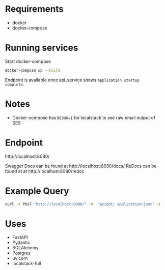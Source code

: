 # Requirements

* docker
* docker-compose

# Running services

Start docker-compose

```bash
docker-compose up --build
```

Endpoint is available once api_service shows `Application startup complete.` 

# Notes

* Docker-compose has `DEBUG=1` for localstack to see raw email output of SES

# Endpoint

http://localhost:8080/

Swagger Docs can be found at http://localhost:8080/docs/
ReDocs can be found at at http://localhost:8080/redoc

# Example Query

```bash
curl -X POST "http://localhost:8080/" -H  "accept: application/json" -H  "Content-Type: application/json" -d "{\"start_time\":\"2021-02-22T00:13:45.464Z\",\"end_time\":\"2021-02-22T01:13:45.464Z\",\"employee_email\":\"user@example.com\",\"employee_name\":\"string\",\"workplace\":\"string\"}"
```

# Uses

* FastAPI
* Pydantic
* SQLAlchemy
* Postgres
* uvicorn
* localstack-full